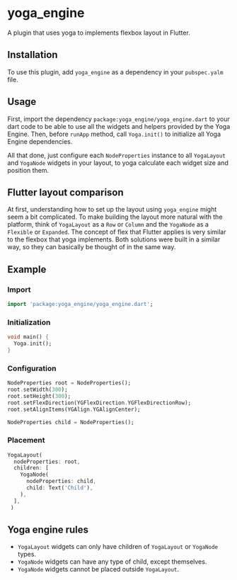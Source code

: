 # yoga_engine

A plugin that uses yoga to implements flexbox layout in Flutter.

## Installation

To use this plugin, add `yoga_engine` as a dependency in your `pubspec.yalm` file.

## Usage

First, import the dependency `package:yoga_engine/yoga_engine.dart` to your dart code to be able 
to use all the widgets and helpers provided by the Yoga Engine. Then, before `runApp` 
method, call `Yoga.init()` to initialize all Yoga Engine dependencies.

All that done, just configure each `NodeProperties` instance to all `YogaLayout` and `YogaNode` 
widgets in your layout, to yoga calculate each widget size and position them.

## Flutter layout comparison

At first, understanding how to set up the layout using `yoga_engine` might seem a bit complicated. 
To make building the layout more natural with the platform, 
think of `YogaLayout` as a `Row` or `Column` and the `YogaNode` as a `Flexible` or `Expanded`.
The concept of flex that Flutter applies is very similar to the flexbox that yoga implements. 
Both solutions were built in a similar way, so they can basically be thought of in the same way.

## Example

### Import
```dart
import 'package:yoga_engine/yoga_engine.dart';
```

### Initialization
```dart
void main() {
  Yoga.init();
}
```

### Configuration
```dart
NodeProperties root = NodeProperties();
root.setWidth(300);
root.setHeight(300);
root.setFlexDirection(YGFlexDirection.YGFlexDirectionRow);
root.setAlignItems(YGAlign.YGAlignCenter);

NodeProperties child = NodeProperties();
```

### Placement
```dart
YogaLayout(
  nodeProperties: root,
  children: [
    YogaNode(
      nodeProperties: child,
      child: Text('Child'),
    ),
  ],
 )
```

## Yoga engine rules
- `YogaLayout` widgets can only have children of `YogaLayout` or `YogaNode` types.
- `YogaNode` widgets can have any type of child, except themselves.
- `YogaNode` widgets cannot be placed outside `YogaLayout`.
